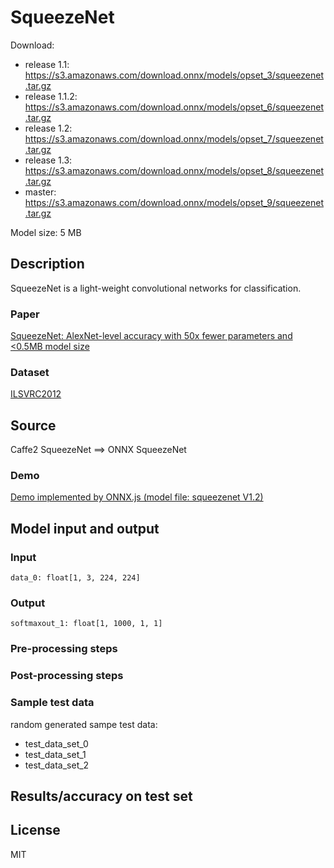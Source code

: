 # SqueezeNet

Download:
- release 1.1: https://s3.amazonaws.com/download.onnx/models/opset_3/squeezenet.tar.gz
- release 1.1.2: https://s3.amazonaws.com/download.onnx/models/opset_6/squeezenet.tar.gz
- release 1.2: https://s3.amazonaws.com/download.onnx/models/opset_7/squeezenet.tar.gz
- release 1.3: https://s3.amazonaws.com/download.onnx/models/opset_8/squeezenet.tar.gz
- master: https://s3.amazonaws.com/download.onnx/models/opset_9/squeezenet.tar.gz

Model size: 5 MB

## Description
SqueezeNet is a light-weight convolutional networks for classification.

### Paper
[SqueezeNet: AlexNet-level accuracy with 50x fewer parameters and <0.5MB model size](https://arxiv.org/abs/1602.07360)

### Dataset
[ILSVRC2012](http://www.image-net.org/challenges/LSVRC/2012/)

## Source
Caffe2 SqueezeNet ==> ONNX SqueezeNet

### Demo
[Demo implemented by ONNX.js (model file: squeezenet V1.2)](https://microsoft.github.io/onnxjs-demo/#/squeezenet)

## Model input and output
### Input
```
data_0: float[1, 3, 224, 224]
```
### Output
```
softmaxout_1: float[1, 1000, 1, 1]
```
### Pre-processing steps
### Post-processing steps
### Sample test data
random generated sampe test data:
- test_data_set_0
- test_data_set_1
- test_data_set_2

## Results/accuracy on test set

## License
MIT
